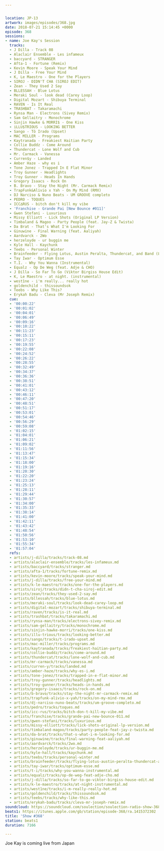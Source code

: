 ```yaml
---


location: JP-13
artwork: images/episodes/368.jpg
date: 2018-07-21 15:14:45 +0000
episode: 368
sessions:
- name: Joe Kay's Session
  tracks:
  - J Dilla - Track 08
  - Alaclair Ensemble - Les infameux
  - baccyard - STRANGER
  - Afta-1 - Fortune (Remix)
  - Kevin Moore - Speak Your Mind
  - J Dilla - Free Your Mind
  - K, Le Maestro - One for the Players
  - SIROJ - DIDN'T CHA (SIROJ EDIT)
  - Zean - They Used 2 Say
  - BLLESSAH - Blue Lotus
  - Meraki Soul - look dead (Carey Loop)
  - Digital Mozart - Shibuya Terminal
  - RAVEN - Is It Real
  - TRASHBAT - Takaramachi
  - Rynsa Man - Electrons (Sivey Remix)
  - Sam Gellaitry - Monochrome
  - Sinjin Hawke & MORRI$ - One Kiss
  - iLLU$TRIOUS - LOOKING BETTER
  - Sango - Tô Irado (Upset)
  - MAC MILLER - Programs
  - Kaytranada - Freakiest Haitian Party
  - Collie Buddz - Come Around
  - Thundercat - Lone Wolf and Cub
  - Mr. Carmack - Vanessa
  - Curren$y - Landed
  - Amber Haze - why es i
  - Tone Jonez - Trapped In E Flat Minor
  - Troy Gunner - Headlights
  - Troy Gunner - Heads In Hands
  - Gregory Isaacs - Rock On
  - B. Bravo - Stay the Night (Mr. Carmack Remix)
  - TrapFunk&Alivio x Yah - On My Mind (RMX)
  - DJ Narciso & Nuno Beats - UM GROOVE completo
  - PEDRO - TOQUES
  - ICC∆RUS - bitch don't kill my vibe
  - 'Franchise - Grande Pai [New Bounce #011]'
  - Gwen Stefani - Luxurious
  - Missy Elliott - Lick Shots (Original LP Version)
  - Timbaland & Magoo - Party People (feat. Jay-Z & Twista)
  - Da Brat - That's What I'm Looking For
  - Ginuwine - Final Warning (feat. Aaliyah)
  - Aardvarck - 2Wo
  - herzeloyde - ur buggin me
  - Kyle Hall - Kaychunk
  - Teebs - Personal Winter
  - Brainfeeder - Flying Lotus, Austin Peralta, Thundercat, and Band (Live)
  - Tay Iwar - Optimum Esse
  - T.I. - Why You Wanna (Instrumental)
  - Equalz - Op De Weg (feat. Adje & CHO)
  - J Dilla - So Far To Go (Viktor Birgiss House Edit)
  - K, Le Maestro - at night. (instrumental)
  - west1ne - i'm really... really hot
  - goldenchild - thissoundsok
  - Teebs - Why Like This?
  - Erykah Badu - Cleva (Mr Joseph Remix)
  cue:
  - '00:00:22'
  - '00:01:02'
  - '00:04:01'
  - '00:06:49'
  - '00:09:16'
  - '00:10:22'
  - '00:11:23'
  - '00:15:11'
  - '00:17:23'
  - '00:19:55'
  - '00:22:08'
  - '00:24:52'
  - '00:26:22'
  - '00:28:55'
  - '00:32:49'
  - '00:34:37'
  - '00:36:36'
  - '00:38:51'
  - '00:41:01'
  - '00:43:12'
  - '00:46:11'
  - '00:47:20'
  - '00:48:51'
  - '00:51:17'
  - '00:53:01'
  - '00:54:46'
  - '00:56:29'
  - '00:59:08'
  - '01:02:15'
  - '01:04:01'
  - '01:06:21'
  - '01:09:02'
  - '01:11:56'
  - '01:13:47'
  - '01:15:34'
  - '01:18:00'
  - '01:19:16'
  - '01:20:30'
  - '01:22:20'
  - '01:23:24'
  - '01:25:13'
  - '01:28:11'
  - '01:29:44'
  - '01:30:57'
  - '01:34:00'
  - '01:35:33'
  - '01:38:14'
  - '01:41:00'
  - '01:42:11'
  - '01:43:42'
  - '01:48:54'
  - '01:50:56'
  - '01:53:10'
  - '01:55:34'
  - '01:57:04'
  refs:
  - artists/j-dilla/tracks/track-08.md
  - artists/alaclair-ensemble/tracks/les-infameux.md
  - artists/baccyard/tracks/stranger.md
  - artists/afta-1/tracks/fortune-remix.md
  - artists/kevin-moore/tracks/speak-your-mind.md
  - artists/j-dilla/tracks/free-your-mind.md
  - artists/k-le-maestro/tracks/one-for-the-players.md
  - artists/siroj/tracks/didn-t-cha-siroj-edit.md
  - artists/zean/tracks/they-used-2-say.md
  - artists/bllessah/tracks/blue-lotus.md
  - artists/meraki-soul/tracks/look-dead-carey-loop.md
  - artists/digital-mozart/tracks/shibuya-terminal.md
  - artists/raven/tracks/is-it-real.md
  - artists/trashbat/tracks/takaramachi.md
  - artists/rynsa-man/tracks/electrons-sivey-remix.md
  - artists/sam-gellaitry/tracks/monochrome.md
  - artists/sinjin-hawke-morri/tracks/one-kiss.md
  - artists/illu-trious/tracks/looking-better.md
  - artists/sango/tracks/t-irado-upset.md
  - artists/mac-miller/tracks/programs.md
  - artists/kaytranada/tracks/freakiest-haitian-party.md
  - artists/collie-buddz/tracks/come-around.md
  - artists/thundercat/tracks/lone-wolf-and-cub.md
  - artists/mr-carmack/tracks/vanessa.md
  - artists/curren-y/tracks/landed.md
  - artists/amber-haze/tracks/why-es-i.md
  - artists/tone-jonez/tracks/trapped-in-e-flat-minor.md
  - artists/troy-gunner/tracks/headlights.md
  - artists/troy-gunner/tracks/heads-in-hands.md
  - artists/gregory-isaacs/tracks/rock-on.md
  - artists/b-bravo/tracks/stay-the-night-mr-carmack-remix.md
  - artists/trapfunk-alivio-x-yah/tracks/on-my-mind-rmx.md
  - artists/dj-narciso-nuno-beats/tracks/um-groove-completo.md
  - artists/pedro/tracks/toques.md
  - artists/icc-rus/tracks/bitch-don-t-kill-my-vibe.md
  - artists/franchise/tracks/grande-pai-new-bounce-011.md
  - artists/gwen-stefani/tracks/luxurious.md
  - artists/missy-elliott/tracks/lick-shots-original-lp-version.md
  - artists/timbaland-magoo/tracks/party-people-feat-jay-z-twista.md
  - artists/da-brat/tracks/that-s-what-i-m-looking-for.md
  - artists/ginuwine/tracks/final-warning-feat-aaliyah.md
  - artists/aardvarck/tracks/2wo.md
  - artists/herzeloyde/tracks/ur-buggin-me.md
  - artists/kyle-hall/tracks/kaychunk.md
  - artists/teebs/tracks/personal-winter.md
  - artists/brainfeeder/tracks/flying-lotus-austin-peralta-thundercat-and-band-live.md
  - artists/tay-iwar/tracks/optimum-esse.md
  - artists/t-i/tracks/why-you-wanna-instrumental.md
  - artists/equalz/tracks/op-de-weg-feat-adje-cho.md
  - artists/j-dilla/tracks/so-far-to-go-viktor-birgiss-house-edit.md
  - artists/k-le-maestro/tracks/at-night-instrumental.md
  - artists/west1ne/tracks/i-m-really-really-hot.md
  - artists/goldenchild/tracks/thissoundsok.md
  - artists/teebs/tracks/why-like-this.md
  - artists/erykah-badu/tracks/cleva-mr-joseph-remix.md
soundcloud: https://soundcloud.com/soulection/soulection-radio-show-368
beats1: https://itunes.apple.com/gb/station/episode-368/ra.1415372302
title: 'Show #368'
station: beats1
duration: 7166

---
```

Joe Kay is coming live from Japan


<!--more-->
